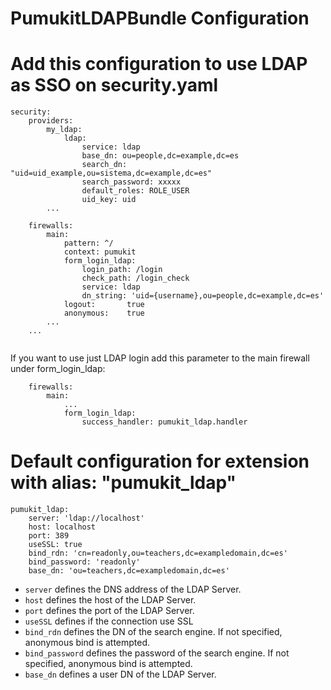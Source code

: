 PumukitLDAPBundle Configuration
===============================

# Add this configuration to use LDAP as SSO on security.yaml
```
security:
    providers:
        my_ldap:
            ldap:
                service: ldap
                base_dn: ou=people,dc=example,dc=es
                search_dn: "uid=uid_example,ou=sistema,dc=example,dc=es"
                search_password: xxxxx
                default_roles: ROLE_USER
                uid_key: uid
        ...
        
    firewalls:
        main:
            pattern: ^/
            context: pumukit
            form_login_ldap:
                login_path: /login
                check_path: /login_check
                service: ldap
                dn_string: 'uid={username},ou=people,dc=example,dc=es'
            logout:       true
            anonymous:    true
        ...
    ...
    
```

If you want to use just LDAP login add this parameter to the main firewall under form_login_ldap:

```
    firewalls:
        main:
            ...
            form_login_ldap:
                success_handler: pumukit_ldap.handler

```


# Default configuration for extension with alias: "pumukit_ldap"
```
pumukit_ldap:
    server: 'ldap://localhost'
    host: localhost
    port: 389
    useSSL: true
    bind_rdn: 'cn=readonly,ou=teachers,dc=exampledomain,dc=es'
    bind_password: 'readonly'
    base_dn: 'ou=teachers,dc=exampledomain,dc=es'
```

* `server` defines the DNS address of the LDAP Server.
* `host` defines the host of the LDAP Server.
* `port` defines the port of the LDAP Server.
* `useSSL` defines if the connection use SSL
* `bind_rdn` defines the DN of the search engine. If not specified, anonymous bind is attempted.
* `bind_password` defines the password of the search engine. If not specified, anonymous bind is attempted.
* `base_dn` defines a user DN of the LDAP Server.
